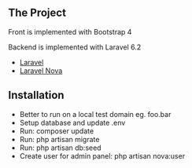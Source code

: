 ## The Project
Front is implemented with Bootstrap 4

Backend is implemented with Laravel 6.2

- [Laravel](https://laravel.com)
- [Laravel Nova](https://nova.laravel.com)

## Installation

- Better to run on a local test domain eg. foo.bar
- Setup database and update .env
- Run: composer update
- Run: php artisan migrate
- Run: php artisan db:seed
- Create user for admin panel: php artisan nova:user